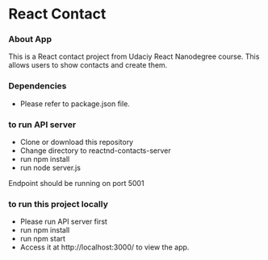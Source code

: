 # React Contact

### About App

This is a React contact project from Udaciy React Nanodegree course. This allows users to show contacts and create them.

### Dependencies
- Please refer to package.json file. 

### to run API server
  - Clone or download this repository 
  - Change directory to reactnd-contacts-server
  - run  npm install
  - run  node server.js
  
   Endpoint should be running on port 5001
   
### to run this project locally
 - Please run API server first
 - run npm install
 - run npm start
 - Access it at http://localhost:3000/ to view the app.
 


